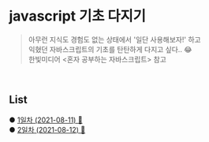 # javascript 기초 다지기
> 아무런 지식도 경험도 없는 상태에서 '일단 사용해보자!' 하고   
> 익혔던 자바스크립트의 기초를 탄탄하게 다지고 싶다.. 😂  
> 한빛미디어 <혼자 공부하는 자바스크립트> 참고         
<br>

## List
● [1일차 (2021-08-11) 🔗](https://github.com/heekyoung95/javascript/blob/main/List/20210811.md)   
● [2일차 (2021-08-12) 🔗](https://github.com/heekyoung95/javascript/blob/main/List/20210812.md)
